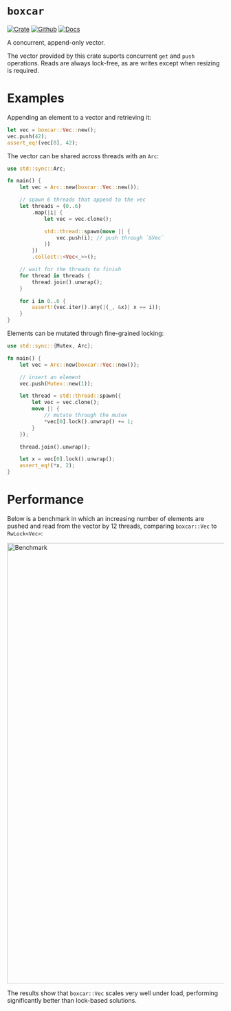 # `boxcar`

[![Crate](https://img.shields.io/crates/v/boxcar?style=for-the-badge)](https://crates.io/crates/boxcar)
[![Github](https://img.shields.io/badge/github-boxcar-success?style=for-the-badge)](https://github.com/ibraheemdev/boxcar)
[![Docs](https://img.shields.io/badge/docs.rs-0.2.0-4d76ae?style=for-the-badge)](https://docs.rs/boxcar)

A concurrent, append-only vector.

The vector provided by this crate suports concurrent `get` and `push` operations.
Reads are always lock-free, as are writes except when resizing is required.

# Examples

Appending an element to a vector and retrieving it:

```rust
let vec = boxcar::Vec::new();
vec.push(42);
assert_eq!(vec[0], 42);
```

The vector can be shared across threads with an `Arc`:

```rust
use std::sync::Arc;

fn main() {
    let vec = Arc::new(boxcar::Vec::new());

    // spawn 6 threads that append to the vec
    let threads = (0..6)
        .map(|i| {
            let vec = vec.clone();

            std::thread::spawn(move || {
                vec.push(i); // push through `&Vec`
            })
        })
        .collect::<Vec<_>>();

    // wait for the threads to finish
    for thread in threads {
        thread.join().unwrap();
    }

    for i in 0..6 {
        assert!(vec.iter().any(|(_, &x)| x == i));
    }
}
```

Elements can be mutated through fine-grained locking:

```rust
use std::sync::{Mutex, Arc};

fn main() {
    let vec = Arc::new(boxcar::Vec::new());

    // insert an element
    vec.push(Mutex::new(1));

    let thread = std::thread::spawn({
        let vec = vec.clone();
        move || {
            // mutate through the mutex
            *vec[0].lock().unwrap() += 1;
        }
    });

    thread.join().unwrap();

    let x = vec[0].lock().unwrap();
    assert_eq!(*x, 2);
}
```

# Performance

Below is a benchmark in which an increasing number of elements are pushed and read from the vector
by 12 threads, comparing `boxcar::Vec` to `RwLock<Vec>`:

<img width="1024" alt="Benchmark" src="https://user-images.githubusercontent.com/34988408/158077862-a2a58be5-cbf0-4a2f-bbc2-202a026678c2.png">

The results show that `boxcar::Vec` scales very well under load, performing significantly better
than lock-based solutions.
